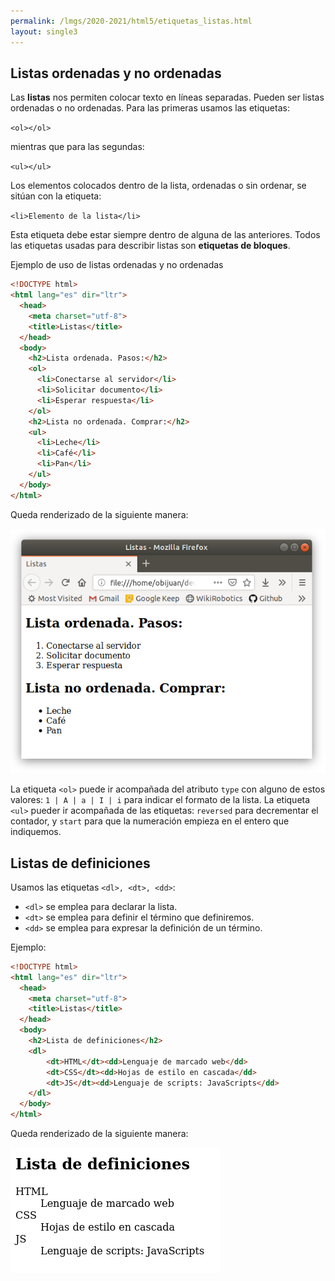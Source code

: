 ```yaml
---
permalink: /lmgs/2020-2021/html5/etiquetas_listas.html
layout: single3
---
```


## Listas ordenadas y no ordenadas

Las **listas** nos permiten colocar texto en líneas separadas. Pueden ser listas ordenadas o no ordenadas. Para las primeras usamos las etiquetas:

`<ol></ol>`

mientras que para las segundas:

`<ul></ul>`

Los elementos colocados dentro de la lista, ordenadas o sin ordenar, se sitúan con la etiqueta:

 `<li>Elemento de la lista</li>`

Esta etiqueta debe estar siempre dentro de alguna de las anteriores. Todos las etiquetas usadas para describir listas son **etiquetas de bloques**.

Ejemplo de uso de listas ordenadas y no ordenadas

```html
<!DOCTYPE html>
<html lang="es" dir="ltr">
  <head>
    <meta charset="utf-8">
    <title>Listas</title>
  </head>
  <body>
    <h2>Lista ordenada. Pasos:</h2>
    <ol>
      <li>Conectarse al servidor</li>
      <li>Solicitar documento</li>
      <li>Esperar respuesta</li>
    </ol>
    <h2>Lista no ordenada. Comprar:</h2>
    <ul>
      <li>Leche</li>
      <li>Café</li>
      <li>Pan</li>
    </ul>
  </body>
</html>
```

Queda renderizado de la siguiente manera:

![html5](img/html-05.png)

La etiqueta `<ol>` puede ir acompañada del atributo `type` con alguno de estos valores: `1 | A | a | I | i` para indicar el formato de la lista.
La etiqueta `<ul>` pueder ir acompañada de las etiquetas: `reversed` para decrementar el contador, y `start` para que la numeración empieza en el entero que indiquemos.

## Listas de definiciones

Usamos las etiquetas `<dl>, <dt>, <dd>`:

* `<dl>` se emplea para declarar la lista.
* `<dt>` se emplea para definir el término que definiremos.
* `<dd>` se emplea para expresar la definición de un término.

Ejemplo:

```html
<!DOCTYPE html>
<html lang="es" dir="ltr">
  <head>
    <meta charset="utf-8">
    <title>Listas</title>
  </head>
  <body>
    <h2>Lista de definiciones</h2>
    <dl>
        <dt>HTML</dt><dd>Lenguaje de marcado web</dd>
        <dt>CSS</dt><dd>Hojas de estilo en cascada</dd>
        <dt>JS</dt><dd>Lenguaje de scripts: JavaScripts</dd>
    </dl>
  </body>
</html>
```

Queda renderizado de la siguiente manera:

![html5](img/lista_definiciones.png)